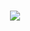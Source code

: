 <h1 align="center">
    <a href="#" target="_blank">
        <img src="https://readme-typing-svg.herokuapp.com/?font=Cookie&size=60&center=true&vCenter=true&width=600&height=70&duration=3000&pause=2000&color=8A2BE2&lines=Hey+it's+Amasha!;+Software+Engineering+Undergraduate;+Full-Stack+Developer+%7C+Tech+Enthusiast;" />
    </a>
</h1>

<br><br>
